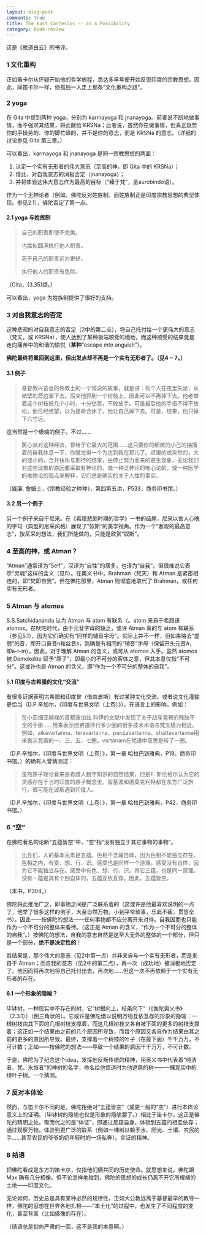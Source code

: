 ```yaml
---
layout: blog-post
comments: true
title: The East Cartesius -- as a Possibility
category: book-review
---
```


这是《故道白云》的书评。

### 1 文化重构

正如笛卡尔从怀疑开始他的哲学旅程，悉达多早年便开始反思印度的宗教思想。因此，同笛卡尔一样，他孤独一人走上那条“文化重构之路”。

### 2 yoga

在 Gita 中提到两种 yoga，分别为 karmayoga 和 jnanayoga。前者说不断地做事情，而不强求其结果，将此献给 KRSNa；后者说，虽然你在做事情，但真正趋势你的手操劳的、你的脚忙碌的，并不是你的意志，而是 KRSNa 的意志。（详细的讨论参见 Gita 第三章。）

可以看出，karmayoga 和 jnanayoga 是同一宗教思想的两面：
1. 认定一个实有无形者的伟大意志（至高的神，即 Gita 中的 KRSNa）；
2. 借此，对自我意志的消极否定（jnanayoga）；
3. 并将体验这伟大意志作为最高的目标（“臻于梵”，圣aurobindo语）。

作为一个无神论者（例如，佛陀反对姓族制。而姓族制正是印度宗教思想的典型体现。参见2.1），佛陀否定了第一点。

#### 2.1 yoga 与姓族制

> 自己的职责即使不完美。
> 
> 也胜似圆满执行他人职责。
> 
> 死于自己的职责远为更好，
> 
> 执行他人的职责有危险。

（Gita，(3.35)颂。）

可以看出，yoga 为姓族制提供了很好的支持。

### 3 对自我意志的否定

这种悲观的对自我意志的否定（2中的第二点），将自己托付给一个更伟大的意志（梵天，或 KRSNa），使人达到了某种极端顺受的境地，而这种顺受的结果竟是走向痛苦中的和谐的愉悦（**某种**“escape *into* anguish”）。

**佛陀最终将重回到这里，但出发点却不再是一个实有无形者了。（见4 ~ 7。）**

#### 3.1 例子

> 基督教兴奋会的传教士的一个常说的故事，就是讲：有个人在夜里失足，从峭壁的旁边溜下去。后来他抓到一个树枝上，因此可以不再掉下去。他老攀着这个树枝好几个小时，十分愁苦，不敢放手。可是最后他的手指不得不放松，他已经绝望，以为是命合休了。他让自己掉下去。可是，结果，他只掉下六寸远。

这当然是一个极端的例子。不过......

> 医心派对这种经验，曾给于它最大的范围......这只要你的细微的小己的抽搐着的自我休息一下，你就觉得一个为达到我在那儿了。迟缓的或突然的，大的或小的，合并快乐与期待的结果，由停止努力而来的更生现象，无论我们对这些现象的原因要采取有神论的，或一种泛神论的唯心论的，或一种医学的唯物论的观点来解释，它们总是确实的关于人性的事实。

（威廉. 詹姆士，《宗教经验之种种》，第四第五讲，P533，商务印书馆。）

#### 3.2 另一个例子

另一个例子来自于尼采。在《希腊悲剧时期的哲学》一书的结尾，尼采以舍人心魄的字句（典型的尼采风格）展现了“奴斯”的美学视角。作为一个“客观的最高意志”，按尼采的想法，我们所能做的，只能是欣赏“奴斯”。


### 4 至高的神，或 Atman？

“Atman”通常译为“Self”，汉译为“自性”的居多，也译为“自我”。但很难说它表示“灵魂”这样的含义（见5）。在奥义书中，Brahman（梵天）和 Atman 是紧密相连的，即“梵即自我”。但在佛陀那里，Atman 则彻底地取代了 Brahman，或任何实有无形者。

### 5 Atman 与 atomos

S.S.Satchidananda 认为 Atman 与 atom 有联系（。atom 来自于希腊语 atomos。在吠陀时代，由于元音字母的缺乏，或许 Atman 真的与 atom 有联系（参见5.1），因为它们确实有“同样的辅音字母”。实际上并不一样，但如果略去“虚弱”的音，即开口鼻音n和丝音s，则确是有相同的“辅音”字母（保留开头元音A，即a-t-m）。因此，对于理解 Atman 的含义，或可从 atomos 入手。虽然 atomos 被 Demokelite 赋予“原子”，即最小的不可分的客体之意，但其本意仅指“不可分”。这或许也是 Atman 的含义，即“作为一个不可分的整体的自我”。

#### 5.1 印度与古希腊的文化“交流”

有很多证据表明古希腊和印度曾（借由波斯）有过某种文化交流，或者说文化灌输更恰当（D.P.辛加尔，《印度与世界文明（上卷）》）。在语言上的影响，例如：

> 在小亚细亚赫梯的首都波加兹.科伊的文献中发现了关于战车竞赛的残缺不全的手册……用来表示绕赛道环行多少圈的很多技术术语与梵文极为相近。例如，aikavartanna、teravartanna、panzavartanna、shattavartanna用来表示竞赛的一、三、五、七圈。vartanam在梵语中意思是转了一圈。

（D.P.辛加尔，《印度与世界文明（上卷）》，第一章 哈拉巴到雅典，P19。商务印书馆。）的确有人曾猜测过：

> 虽然原子理论看来是希腊人数字知识的自然结果，但是F. 斯伦格尔认为它的灵感存在于当时印度的原子概念里。留基波和德莫克利特都在东方广泛旅行，很可能在波斯遇到印度人。

（D.P.辛加尔，《印度与世界文明（上卷）》，第一章 哈拉巴到雅典，P42，商务印书馆。）

### 6 “空”

在佛陀著名的论断“五蕴皆空”中，“空”指“没有独立于其它事物的事物”。

> 比丘们，人的基本元素是五蕴。色相不含藏自体，因为色相不能独立存在。色相之内，有受、想、行、识。感受也是同样一个道理。感受没有自体，因为它不能独立存在。感受中有色、想、行、识。其它三蕴，也是同一原理。没有一蕴是具有个别自体的，五蕴互依互存。因此，五蕴皆空。

（本书，P304。）

佛陀将此推而广之，即事物之间是广泛联系着的（这或许是他最喜欢说明的一点了，他举了很多这样的例子，大至自然万物，小到平常琐事，乐此不疲，贯穿全书）。因此——按佛陀的想法——任何事物都不应分离开来对待。自我因而也只能作为一个不可分的整体来看待。（这正是 Atman 的含义，“作为一个不可分的整体的自我”。）按佛陀的想法，自我的意志自然是这至大无外的整体的一个部分，但只是一个部分，**绝不是决定性的**！

其结果是，那个伟大的意志（见2中第一点）并非来自与一个实有无形者，而是来自于 Atman；而自我的意志（见2中的第二点），再一次（成功地）被消极地否定了。他因而将再次地将自己托付出去，再次地......但这一次不再依赖于一个实有无形者的存在。

#### 6.1 一个形象的隐喻？

毕钵树，一种现实中不存在的树，它“树根向上，枝条向下”（《伽陀奥义书》（2.3.1））（倒三角状的）。它或许是佛陀借以说明万物互依互存的形象的隐喻：一根树枝由其下面的几根树枝支撑着，而这几根树枝又各自被下面的更多的树枝支撑着；这正如一个结果由之前的几个原因所导致，而每个原因又各自作为结果由其之前的更多的原因所导致。最终，支撑着一个树枝的叶子（在最下面）千千万万，不可计数；正如——按佛陀的想法——导致一个结果的原因千千万万，不可计数。

于是，佛陀为了纪念这个idea，发挥他反叛传统的精神，用奥义书中代表着“纯洁者、梵、永恒者”的神树的名字，命名给他悟道时为他遮荫的树——一棵现实中的绿叶子树。一个猜测。

### 7 反对本体论

然而，与笛卡尔不同的是，佛陀拒绝对“五蕴皆空”（或更一般的“空”）进行本体论意义上的证明。（毕钵树的隐喻也仅是形象的隐喻罢了。）相比于笛卡尔，这正是佛陀的精明之处。取而代之的是“体证”，即通过反窥自身，体验到五蕴的相互依存；通过观察万物，体验到更广泛的联系（例如一棵树以赖于水、阳光、土壤、农民的手......甚至农民的爷爷奶奶年轻时的一场私奔）。实证的精神。

### 8 结语

把佛陀看成是东方的笛卡尔，仅指他们俩共同的历史使命。就思想来说，佛陀跟 Max 确有几分相像。但不论怎样地独到，佛陀的思想的成长仍离不开它所根植的土地——印度文化。

无论如何，历史总是具有某种必然的规律性，正如大公教远离于基督最早的教导一样，佛陀的思想在世界各地扎根——“本土化”的过程中，也发生了不同程度的变化，甚至背离（比如佛像的存在）。

（结语总是划向严肃的一面，这不是我的本意啊。）
